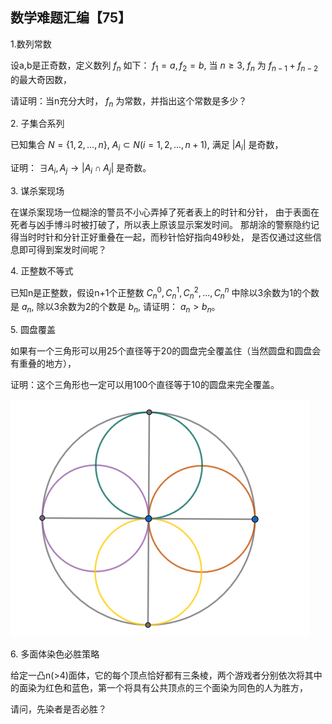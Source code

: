 ## 数学难题汇编【75】

1.数列常数

设a,b是正奇数，定义数列 $f_n$ 如下： $f_1=a,f_2=b,$ 当 $n\ge3,$ $f_n$ 为 $f_{n-1}+f_{n-2}$ 的最大奇因数，

请证明：当n充分大时， $f_n$ 为常数，并指出这个常数是多少？

2. 子集合系列

已知集合 $N=\{1,2,...,n\},$ $A_i\subset N(i=1,2,...,n+1),$ 满足 $|A_i|$ 是奇数，

证明： $\exists A_i,A_j\to |A_i\cap A_j|$ 是奇数。

3. 谋杀案现场

在谋杀案现场一位糊涂的警员不小心弄掉了死者表上的时针和分针，
由于表面在死者与凶手博斗时被打破了，所以表上原该显示案发时间。
那胡涂的警察隐约记得当时时针和分针正好重叠在一起，而秒针恰好指向49秒处，
是否仅通过这些信息即可得到案发时间呢？

4. 正整数不等式

已知n是正整数，假设n+1个正整数 $C_n^0,C_n^1,C_n^2,...,C_n^n$ 中除以3余数为1的个数是 $a_n,$ 
除以3余数为2的个数是 $b_n,$ 请证明： $a_n\gt b_n。$

5. 圆盘覆盖

如果有一个三角形可以用25个直径等于20的圆盘完全覆盖住（当然圆盘和圆盘会有重叠的地方），

证明：这个三角形也一定可以用100个直径等于10的圆盘来完全覆盖。

![图](/pics/p109-5.png)

6. 多面体染色必胜策略

给定一凸n(>4)面体，它的每个顶点恰好都有三条棱，两个游戏者分别依次将其中的面染为红色和蓝色，第一个将具有公共顶点的三个面染为同色的人为胜方，

请问，先染者是否必胜？
